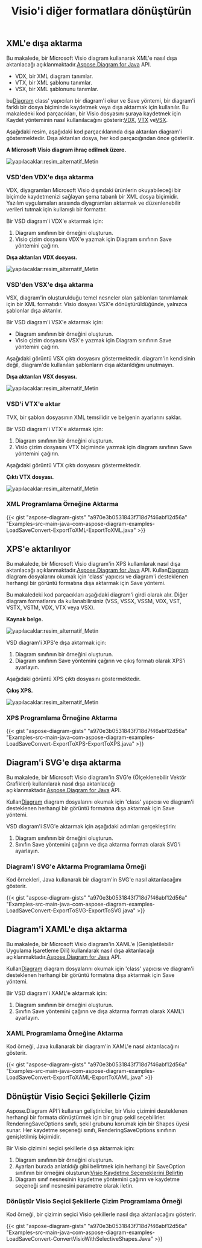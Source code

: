 ﻿---
title:  Visio'i diğer formatlara dönüştürün
linktitle:  Visio'i diğer formatlara dönüştürün
type: docs
weight: 40
url: /tr/java/convert-visio-to-other-files/
description: Bu konu, Aspose.Diagram'in Visio'i SVG,XPS,XML,XAML biçimlerine dönüştürmeye nasıl izin verdiğini gösterir. VSD, VSS, VDW, VST, VSDX, VSSX, VSTX, VSDM, VSTM,VSSM'i SVG,XPS,15,0761,XML'ye dönüştürün.
---
## **XML'e dışa aktarma**
 Bu makalede, bir Microsoft Visio diagram kullanarak XML'e nasıl dışa aktarılacağı açıklanmaktadır.[Aspose.Diagram for Java](https://products.aspose.com/diagram/java/) API.

- VDX, bir XML diagram tanımlar.
- VTX, bir XML şablonu tanımlar.
- VSX, bir XML şablonunu tanımlar.

 bu[Diagram](https://reference.aspose.com/diagram/java/com.aspose.diagram/Diagram) class' yapıcıları bir diagram'i okur ve Save yöntemi, bir diagram'i farklı bir dosya biçiminde kaydetmek veya dışa aktarmak için kullanılır. Bu makaledeki kod parçacıkları, bir Visio dosyasını şuraya kaydetmek için Kaydet yönteminin nasıl kullanılacağını gösterir:[VDX](/diagram/tr/java/how-to-convert-a-visio-diagram/), [VTX](/diagram/tr/java/how-to-convert-a-visio-diagram/) ve[VSX](/diagram/tr/java/how-to-convert-a-visio-diagram/).

Aşağıdaki resim, aşağıdaki kod parçacıklarında dışa aktarılan diagram'i göstermektedir. Dışa aktarılan dosya, her kod parçacığından önce gösterilir.

**A Microsoft Visio diagram ihraç edilmek üzere.**

![yapılacaklar:resim_alternatif_Metin](http://i.imgur.com/XWajazh.png)
### **VSD'den VDX'e dışa aktarma**
VDX, diyagramları Microsoft Visio dışındaki ürünlerin okuyabileceği bir biçimde kaydetmenizi sağlayan şema tabanlı bir XML dosya biçimidir. Yazılım uygulamaları arasında diyagramları aktarmak ve düzenlenebilir verileri tutmak için kullanışlı bir formattır.

Bir VSD diagram'i VDX'e aktarmak için:

1. Diagram sınıfının bir örneğini oluşturun.
1. Visio çizim dosyasını VDX'e yazmak için Diagram sınıfının Save yöntemini çağırın.

**Dışa aktarılan VDX dosyası.**

![yapılacaklar:resim_alternatif_Metin](http://i.imgur.com/OJ1jpgh.png)
### **VSD'den VSX'e dışa aktarma**
VSX, diagram'in oluşturulduğu temel nesneler olan şablonları tanımlamak için bir XML formatıdır. Visio dosyası VSX'e dönüştürüldüğünde, yalnızca şablonlar dışa aktarılır.

Bir VSD diagram'i VSX'e aktarmak için:

- Diagram sınıfının bir örneğini oluşturun.
- Visio çizim dosyasını VSX'e yazmak için Diagram sınıfının Save yöntemini çağırın.

Aşağıdaki görüntü VSX çıktı dosyasını göstermektedir. diagram'in kendisinin değil, diagram'de kullanılan şablonların dışa aktarıldığını unutmayın.

**Dışa aktarılan VSX dosyası.**

![yapılacaklar:resim_alternatif_Metin](http://i.imgur.com/gkZrxCN.png)
### **VSD'i VTX'e aktar**
TVX, bir şablon dosyasının XML temsilidir ve belgenin ayarlarını saklar.

Bir VSD diagram'i VTX'e aktarmak için:

1. Diagram sınıfının bir örneğini oluşturun.
1. Visio çizim dosyasını VTX biçiminde yazmak için diagram sınıfının Save yöntemini çağırın.

Aşağıdaki görüntü VTX çıktı dosyasını göstermektedir.

**Çıktı VTX dosyası.**

![yapılacaklar:resim_alternatif_Metin](http://i.imgur.com/E6pUvGD.jpg)
### **XML Programlama Örneğine Aktarma**
{{< gist "aspose-diagram-gists" "a970e3b0531843f718d7f46abf12d56a" "Examples-src-main-java-com-aspose-diagram-examples-LoadSaveConvert-ExportToXML-ExportToXML.java" >}}
## **XPS'e aktarılıyor**
 Bu makalede, bir Microsoft Visio diagram'in XPS kullanılarak nasıl dışa aktarılacağı açıklanmaktadır.[Aspose.Diagram for Java](https://products.aspose.com/diagram/java/) API.
 Kullan[Diagram](https://reference.aspose.com/diagram/java/com.aspose.diagram/diagram) diagram dosyalarını okumak için 'class' yapıcısı ve diagram'i desteklenen herhangi bir görüntü formatına dışa aktarmak için Save yöntemi.

Bu makaledeki kod parçacıkları aşağıdaki diagram'i girdi olarak alır. Diğer diagram formatlarını da kullanabilirsiniz (VSS, VSSX, VSSM, VDX, VST, VSTX, VSTM, VDX, VTX veya VSX).

**Kaynak belge.**

![yapılacaklar:resim_alternatif_Metin](http://i.imgur.com/P3gaA34.png)

VSD diagram'i XPS'e dışa aktarmak için:

1. Diagram sınıfının bir örneğini oluşturun.
1. Diagram sınıfının Save yöntemini çağırın ve çıkış formatı olarak XPS'i ayarlayın.

Aşağıdaki görüntü XPS çıktı dosyasını göstermektedir.

**Çıkış XPS.**

![yapılacaklar:resim_alternatif_Metin](http://i.imgur.com/1ESRxSy.png)
### **XPS Programlama Örneğine Aktarma**
{{< gist "aspose-diagram-gists" "a970e3b0531843f718d7f46abf12d56a" "Examples-src-main-java-com-aspose-diagram-examples-LoadSaveConvert-ExportToXPS-ExportToXPS.java" >}}
## **Diagram'i SVG'e dışa aktarma**
 Bu makalede, bir Microsoft Visio diagram'in SVG'e (Ölçeklenebilir Vektör Grafikleri) kullanılarak nasıl dışa aktarılacağı açıklanmaktadır.[Aspose.Diagram for Java](https://products.aspose.com/diagram/java/) API.

 Kullan[Diagram](https://reference.aspose.com/diagram/java/com.aspose.diagram/Diagram) diagram dosyalarını okumak için 'class' yapıcısı ve diagram'i desteklenen herhangi bir görüntü formatına dışa aktarmak için Save yöntemi.

VSD diagram'i SVG'e aktarmak için aşağıdaki adımları gerçekleştirin:

1. Diagram sınıfının bir örneğini oluşturun.
1. Sınıfın Save yöntemini çağırın ve dışa aktarma formatı olarak SVG'i ayarlayın.
### **Diagram'i SVG'e Aktarma Programlama Örneği**
Kod örnekleri, Java kullanarak bir diagram'in SVG'e nasıl aktarılacağını gösterir.

{{< gist "aspose-diagram-gists" "a970e3b0531843f718d7f46abf12d56a" "Examples-src-main-java-com-aspose-diagram-examples-LoadSaveConvert-ExportToSVG-ExportToSVG.java" >}}
## **Diagram'i XAML'e dışa aktarma**
Bu makalede, bir Microsoft Visio diagram'in XAML'e (Genişletilebilir Uygulama İşaretleme Dili) kullanılarak nasıl dışa aktarılacağı açıklanmaktadır.[Aspose.Diagram for Java](https://products.aspose.com/diagram/java/) API.

 Kullan[Diagram](https://reference.aspose.com/diagram/java/com.aspose.diagram/Diagram) diagram dosyalarını okumak için 'class' yapıcısı ve diagram'i desteklenen herhangi bir görüntü formatına dışa aktarmak için Save yöntemi.

Bir VSD diagram'i XAML'e aktarmak için:

1. Diagram sınıfının bir örneğini oluşturun.
1. Sınıfın Save yöntemini çağırın ve dışa aktarma formatı olarak XAML'i ayarlayın.
### **XAML Programlama Örneğine Aktarma**
Kod örneği, Java kullanarak bir diagram'in XAML'e nasıl aktarılacağını gösterir.

{{< gist "aspose-diagram-gists" "a970e3b0531843f718d7f46abf12d56a" "Examples-src-main-java-com-aspose-diagram-examples-LoadSaveConvert-ExportToXAML-ExportToXAML.java" >}}

## **Dönüştür Visio Seçici Şekillerle Çizim**
Aspose.Diagram API'i kullanan geliştiriciler, bir Visio çizimini desteklenen herhangi bir formata dönüştürmek için bir grup şekil seçebilirler. RenderingSaveOptions sınıfı, şekil grubunu korumak için bir Shapes üyesi sunar. Her kaydetme seçeneği sınıfı, RenderingSaveOptions sınıfının genişletilmiş biçimidir.

Bir Visio çizimini seçici şekillerle dışa aktarmak için:

1. Diagram sınıfının bir örneğini oluşturun.
1. Ayarları burada anlatıldığı gibi belirtmek için herhangi bir SaveOption sınıfının bir örneğini oluşturun:[Visio Kaydetme Seçeneklerini Belirtin](https://docs.aspose.com/diagram/java/save-a-visio-drawing-to-pdf-html-and-other-formats/#specifying-visio-save-options)
1. Diagram sınıf nesnesinin kaydetme yöntemini çağırın ve kaydetme seçeneği sınıf nesnesini parametre olarak iletin.
### **Dönüştür Visio Seçici Şekillerle Çizim Programlama Örneği**
Kod örneği, bir çizimin seçici Visio şekillerle nasıl dışa aktarılacağını gösterir.

{{< gist "aspose-diagram-gists" "a970e3b0531843f718d7f46abf12d56a" "Examples-src-main-java-com-aspose-diagram-examples-LoadSaveConvert-ConvertVisioWithSelectiveShapes.Java" >}}